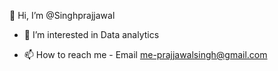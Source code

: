  👋 Hi, I’m @Singhprajjawal
- 👀 I’m interested in Data analytics

- 📫 How to reach me  - Email me-prajjawalsingh@gmail.com


